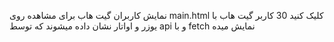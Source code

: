 نمایش کاربران گیت هاب
برای مشاهده روی main.html کلیک کنید
30 کاربر گیت هاب با یوزر و اواتار نشان داده میشوند
که توسط api و با fetch نمایش میده